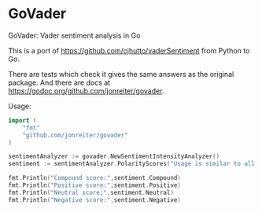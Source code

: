 # GoVader
GoVader: Vader sentiment analysis in Go

This is a port of https://github.com/cjhutto/vaderSentiment from
Python to Go.

There are tests which check it gives the same answers as the original package. And there are docs at https://godoc.org/github.com/jonreiter/govader.

Usage:
```go
import (
    "fmt"
    "github.com/jonreiter/govader"
)

sentimentAnalyzer := govader.NewSentimentIntensityAnalyzer()
sentiment := sentimentAnalyzer.PolarityScores("Usage is similar to all the other ports.")

fmt.Println("Compound score:",sentiment.Compound)
fmt.Println("Positive score:",sentiment.Positive)
fmt.Println("Neutral score:",sentiment.Neutral)
fmt.Println("Negative score:",sentiment.Negative)

```

